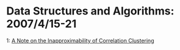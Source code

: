 # Data Structures and Algorithms: 2007/4/15-21  
1: [A Note on the Inapproximability of Correlation Clustering](https://doi.org/10.48550/arXiv.0704.2092)  